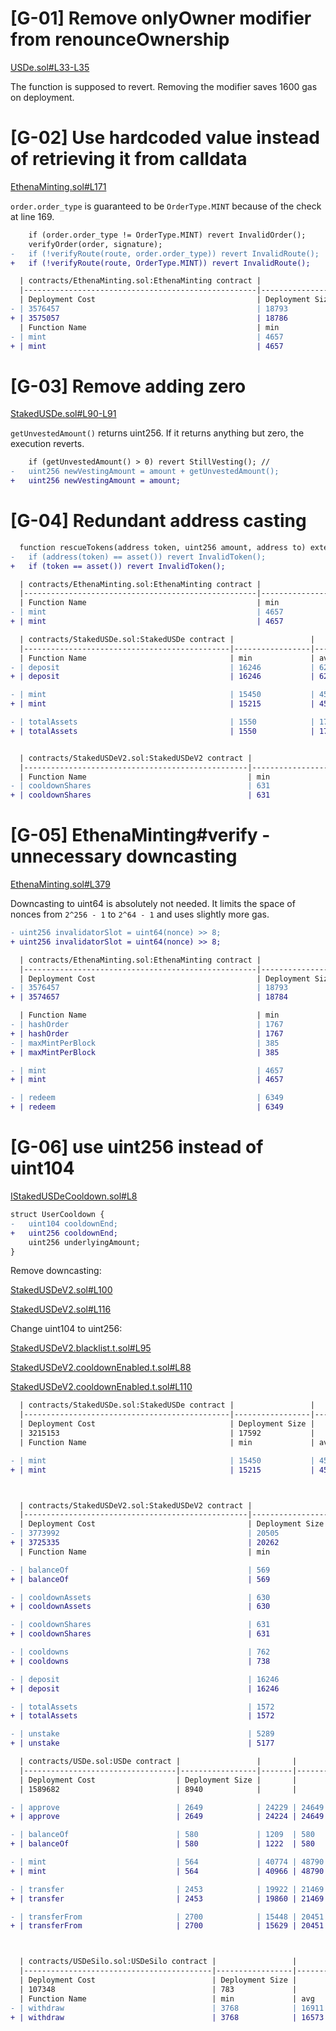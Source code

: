 # [G-01] Remove onlyOwner modifier from renounceOwnership

[USDe.sol#L33-L35](https://github.com/code-423n4/2023-10-ethena/blob/ee67d9b542642c9757a6b826c82d0cae60256509/contracts/USDe.sol#L33-L35) 

The function is supposed to revert. Removing the modifier saves 1600 gas on deployment.

# [G-02] Use hardcoded value instead of retrieving it from calldata 
[EthenaMinting.sol#L171](https://github.com/code-423n4/2023-10-ethena/blob/ee67d9b542642c9757a6b826c82d0cae60256509/contracts/EthenaMinting.sol#L171)

`order.order_type` is guaranteed to be `OrderType.MINT` because of the check at line 169.

```diff
    if (order.order_type != OrderType.MINT) revert InvalidOrder();
    verifyOrder(order, signature);
-   if (!verifyRoute(route, order.order_type)) revert InvalidRoute();
+   if (!verifyRoute(route, OrderType.MINT)) revert InvalidRoute();
```

```diff
  | contracts/EthenaMinting.sol:EthenaMinting contract |                 |       |        |        |         |
  |----------------------------------------------------|-----------------|-------|--------|--------|---------|
  | Deployment Cost                                    | Deployment Size |       |        |        |         |
- | 3576457                                            | 18793           |       |        |        |         |
+ | 3575057                                            | 18786           |       |        |        |         |
  | Function Name                                      | min             | avg   | median | max    | # calls |
- | mint                                               | 4657            | 80639 | 123779 | 195520 | 38      |
+ | mint                                               | 4657            | 78735 | 123632 | 195373 | 39      |
```
# [G-03] Remove adding zero
[StakedUSDe.sol#L90-L91](https://github.com/code-423n4/2023-10-ethena/blob/ee67d9b542642c9757a6b826c82d0cae60256509/contracts/StakedUSDe.sol#L90-L91)

`getUnvestedAmount()` returns uint256. If it returns anything but zero, the execution reverts.

```diff
    if (getUnvestedAmount() > 0) revert StillVesting(); //  
-   uint256 newVestingAmount = amount + getUnvestedAmount();
+   uint256 newVestingAmount = amount;
```
# [G-04] Redundant address casting 
```diff
  function rescueTokens(address token, uint256 amount, address to) external onlyRole(DEFAULT_ADMIN_ROLE) {
-   if (address(token) == asset()) revert InvalidToken();
+   if (token == asset()) revert InvalidToken();
```
```diff
  | contracts/EthenaMinting.sol:EthenaMinting contract |                 |       |        |        |         |
  |----------------------------------------------------|-----------------|-------|--------|--------|---------|
  | Function Name                                      | min             | avg   | median | max    | # calls |
- | mint                                               | 4657            | 80639 | 123779 | 195520 | 38      |
+ | mint                                               | 4657            | 80552 | 123779 | 195520 | 38      |

  | contracts/StakedUSDe.sol:StakedUSDe contract |                 |       |        |       |         |
  |----------------------------------------------|-----------------|-------|--------|-------|---------|
  | Function Name                                | min             | avg   | median | max   | # calls |
- | deposit                                      | 16246           | 62953 | 75786  | 78986 | 38      |
+ | deposit                                      | 16246           | 62946 | 75786  | 78986 | 38      |

- | mint                                         | 15450           | 45612 | 45612  | 75775 | 2       |
+ | mint                                         | 15215           | 45495 | 45495  | 75775 | 2       |

- | totalAssets                                  | 1550            | 1740  | 1883   | 1883  | 14      |
+ | totalAssets                                  | 1550            | 1716  | 1716   | 1883  | 14      |


  | contracts/StakedUSDeV2.sol:StakedUSDeV2 contract |                 |       |        |       |         |
  |--------------------------------------------------|-----------------|-------|--------|-------|---------|
  | Function Name                                    | min             | avg   | median | max   | # calls |
- | cooldownShares                                   | 631             | 58837 | 69459  | 87674 | 12      |
+ | cooldownShares                                   | 631             | 58817 | 69342  | 87674 | 12      |
```

# [G-05] EthenaMinting#verify - unnecessary downcasting

[EthenaMinting.sol#L379](https://github.com/code-423n4/2023-10-ethena/blob/ee67d9b542642c9757a6b826c82d0cae60256509/contracts/EthenaMinting.sol#L379)

Downcasting to uint64 is absolutely not needed. It limits the space of nonces from `2^256 - 1` to `2^64 - 1` and uses slightly more gas.

```diff
- uint256 invalidatorSlot = uint64(nonce) >> 8;
+ uint256 invalidatorSlot = uint64(nonce) >> 8;
```
```diff
  | contracts/EthenaMinting.sol:EthenaMinting contract |                 |       |        |        |         |
  |----------------------------------------------------|-----------------|-------|--------|--------|---------|
  | Deployment Cost                                    | Deployment Size |       |        |        |         |
- | 3576457                                            | 18793           |       |        |        |         |
+ | 3574657                                            | 18784           |       |        |        |         |

  | Function Name                                      | min             | avg   | median | max    | # calls |
- | hashOrder                                          | 1767            | 1767  | 1767   | 1767   | 56      |
+ | hashOrder                                          | 1767            | 1767  | 1767   | 1767   | 55      |
- | maxMintPerBlock                                    | 385             | 1085  | 385    | 2385   | 20      |
+ | maxMintPerBlock                                    | 385             | 1121  | 385    | 2385   | 19      |

- | mint                                               | 4657            | 78839 | 123779 | 195520 | 39      |
+ | mint                                               | 4657            | 80635 | 123773 | 195514 | 38      |

- | redeem                                             | 6349            | 40053 | 27127  | 81127  | 16      |
+ | redeem                                             | 6349            | 40050 | 27125  | 81122  | 16      |
```

# [G-06] use uint256 instead of uint104

[IStakedUSDeCooldown.sol#L8](https://github.com/code-423n4/2023-10-ethena/blob/ee67d9b542642c9757a6b826c82d0cae60256509/contracts/interfaces/IStakedUSDeCooldown.sol#L8)

```diff
struct UserCooldown {
-   uint104 cooldownEnd;
+   uint256 cooldownEnd;
    uint256 underlyingAmount;
}
```

Remove downcasting:

[StakedUSDeV2.sol#L100](https://github.com/code-423n4/2023-10-ethena/blob/ee67d9b542642c9757a6b826c82d0cae60256509/contracts/StakedUSDeV2.sol#L100)

[StakedUSDeV2.sol#L116](https://github.com/code-423n4/2023-10-ethena/blob/ee67d9b542642c9757a6b826c82d0cae60256509/contracts/StakedUSDeV2.sol#L116)

Change uint104 to uint256:

[StakedUSDeV2.blacklist.t.sol#L95](https://github.com/code-423n4/2023-10-ethena/blob/ee67d9b542642c9757a6b826c82d0cae60256509/test/foundry/staking/StakedUSDeV2.blacklist.t.sol#L95)

[StakedUSDeV2.cooldownEnabled.t.sol#L88](https://github.com/code-423n4/2023-10-ethena/blob/ee67d9b542642c9757a6b826c82d0cae60256509/test/foundry/staking/StakedUSDeV2.cooldownEnabled.t.sol#L88)

[StakedUSDeV2.cooldownEnabled.t.sol#L110](https://github.com/code-423n4/2023-10-ethena/blob/ee67d9b542642c9757a6b826c82d0cae60256509/test/foundry/staking/StakedUSDeV2.cooldownEnabled.t.sol#L110)

```diff
  | contracts/StakedUSDe.sol:StakedUSDe contract |                 |       |        |       |         |
  |----------------------------------------------|-----------------|-------|--------|-------|---------|
  | Deployment Cost                              | Deployment Size |       |        |       |         |
  | 3215153                                      | 17592           |       |        |       |         |
  | Function Name                                | min             | avg   | median | max   | # calls |

- | mint                                         | 15450           | 45612 | 45612  | 75775 | 2       |
+ | mint                                         | 15215           | 45495 | 45495  | 75775 | 2       |



  | contracts/StakedUSDeV2.sol:StakedUSDeV2 contract |                 |       |        |       |         |
  |--------------------------------------------------|-----------------|-------|--------|-------|---------|
  | Deployment Cost                                  | Deployment Size |       |        |       |         |
- | 3773992                                          | 20505           |       |        |       |         |
+ | 3725335                                          | 20262           |       |        |       |         |
  | Function Name                                    | min             | avg   | median | max   | # calls |

- | balanceOf                                        | 569             | 1140  | 569    | 2569  | 98      |
+ | balanceOf                                        | 569             | 1194  | 569    | 2569  | 96      |

- | cooldownAssets                                   | 630             | 53751 | 71061  | 87449 | 9       |
+ | cooldownAssets                                   | 630             | 53651 | 71019  | 87396 | 9       |

- | cooldownShares                                   | 631             | 58817 | 69342  | 87674 | 12      |
+ | cooldownShares                                   | 631             | 57526 | 69966  | 87621 | 10      |

- | cooldowns                                        | 762             | 1047  | 762    | 4762  | 14      |
+ | cooldowns                                        | 738             | 1071  | 738    | 4738  | 12      |

- | deposit                                          | 16246           | 64141 | 75786  | 78986 | 58      |
+ | deposit                                          | 16246           | 65158 | 76517  | 78986 | 56      |

- | totalAssets                                      | 1572            | 1738  | 1738   | 1905  | 24      |
+ | totalAssets                                      | 1572            | 1766  | 1905   | 1905  | 24      |

- | unstake                                          | 5289            | 19778 | 22152  | 22152 | 14      |
+ | unstake                                          | 5177            | 19622 | 22062  | 22062 | 12      |

  | contracts/USDe.sol:USDe contract |                 |       |        |       |         |
  |----------------------------------|-----------------|-------|--------|-------|---------|
  | Deployment Cost                  | Deployment Size |       |        |       |         |
  | 1589682                          | 8940            |       |        |       |         |

- | approve                          | 2649            | 24229 | 24649  | 24649 | 150     |
+ | approve                          | 2649            | 24224 | 24649  | 24649 | 148     |

- | balanceOf                        | 580             | 1209  | 580    | 2580  | 394     |
+ | balanceOf                        | 580             | 1222  | 580    | 2580  | 386     |

- | mint                             | 564             | 40774 | 48790  | 48790 | 167     |
+ | mint                             | 564             | 40966 | 48790  | 48790 | 165     |

- | transfer                         | 2453            | 19922 | 21469  | 24966 | 52      |
+ | transfer                         | 2453            | 19860 | 21469  | 24966 | 48      |

- | transferFrom                     | 2700            | 15448 | 20451  | 22051 | 123     |
+ | transferFrom                     | 2700            | 15629 | 20451  | 22051 | 121     |



  | contracts/USDeSilo.sol:USDeSilo contract |                 |       |        |       |         |
  |------------------------------------------|-----------------|-------|--------|-------|---------|
  | Deployment Cost                          | Deployment Size |       |        |       |         |
  | 107348                                   | 783             |       |        |       |         |
  | Function Name                            | min             | avg   | median | max   | # calls |
- | withdraw                                 | 3768            | 16911 | 18935  | 18935 | 14      |
+ | withdraw                                 | 3768            | 16573 | 18935  | 18935 | 12      |
```
